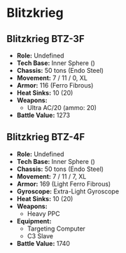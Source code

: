 # Blitzkrieg
## Blitzkrieg BTZ-3F
- **Role:** Undefined
- **Tech Base:** Inner Sphere ()
- **Chassis:** 50 tons (Endo Steel)
- **Movement:** 7 / 11 / 0, XL
- **Armor:** 116 (Ferro Fibrous)
- **Heat Sinks:** 10 (20)
- **Weapons:**
  - Ultra AC/20 (ammo: 20)
- **Battle Value:** 1273

## Blitzkrieg BTZ-4F
- **Role:** Undefined
- **Tech Base:** Inner Sphere ()
- **Chassis:** 50 tons (Endo Steel)
- **Movement:** 7 / 11 / 7, XL
- **Armor:** 169 (Light Ferro Fibrous)
- **Gyroscope:** Extra-Light Gyroscope
- **Heat Sinks:** 10 (20)
- **Weapons:**
  - Heavy PPC
- **Equipment:**
  - Targeting Computer
  - C3 Slave
- **Battle Value:** 1740

